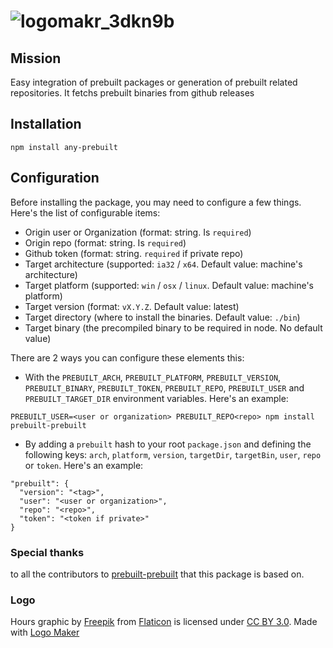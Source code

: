 # ![logomakr_3dkn9b](https://cloud.githubusercontent.com/assets/3071208/22477192/c7ce1d86-e7aa-11e6-87de-c24336e1ea3e.png)

## Mission
Easy integration of prebuilt packages or generation of prebuilt related repositories. It fetchs prebuilt binaries from github releases

## Installation

```
npm install any-prebuilt
```

## Configuration

Before installing the package, you may need to configure a few things. Here's the list of configurable items:
  - Origin user or Organization (format: string. Is `required`)
  - Origin repo (format: string. Is `required`)
  - Github token (format: string. `required` if private repo)
  - Target architecture (supported: `ia32` / `x64`. Default value: machine's architecture)
  - Target platform (supported: `win` / `osx` / `linux`. Default value: machine's platform)
  - Target version (format: `vX.Y.Z`. Default value: latest)
  - Target directory (where to install the binaries. Default value: `./bin`)
  - Target binary (the precompiled binary to be required in node. No default value)
 
There are 2 ways you can configure these elements this:
  - With the `PREBUILT_ARCH`, `PREBUILT_PLATFORM`, `PREBUILT_VERSION`, `PREBUILT_BINARY`, `PREBUILT_TOKEN`, `PREBUILT_REPO`, `PREBUILT_USER` and `PREBUILT_TARGET_DIR` environment variables. Here's an example:

  ```
  PREBUILT_USER=<user or organization> PREBUILT_REPO<repo> npm install prebuilt-prebuilt
  ```
  - By adding a `prebuilt` hash to your root `package.json` and defining the following keys: `arch`, `platform`, `version`, `targetDir`, `targetBin`, `user`, `repo` or `token`. Here's an example:
  
  ```
  "prebuilt": {
    "version": "<tag>",
    "user": "<user or organization>",
    "repo": "<repo>",
    "token": "<token if private>" 
  }
  ```

### Special thanks

to all the contributors to [prebuilt-prebuilt](https://github.com/Ivshti/prebuilt-prebuilt) that this package is based on.

### Logo
Hours graphic by <a href="http://www.flaticon.com/authors/freepik">Freepik</a> from <a href="http://www.flaticon.com/">Flaticon</a> is licensed under <a href="http://creativecommons.org/licenses/by/3.0/" title="Creative Commons BY 3.0">CC BY 3.0</a>. Made with <a href="http://logomakr.com" title="Logo Maker">Logo Maker</a>